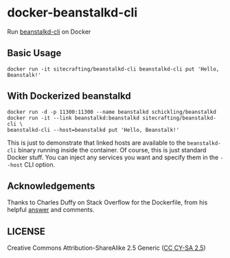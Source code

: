 # docker-beanstalkd-cli

Run [beanstalkd-cli](https://github.com/schickling/beanstalkd-cli) on Docker

## Basic Usage

```
docker run -it sitecrafting/beanstalkd-cli beanstalkd-cli put 'Hello, Beanstalk!'
```

## With Dockerized beanstalkd

```
docker run -d -p 11300:11300 --name beanstalkd schickling/beanstalkd
docker run -it --link beanstalkd:beanstalkd sitecrafting/beanstalkd-cli \
beanstalkd-cli --host=beanstalkd put 'Hello, Beanstalk!'
```

This is just to demonstrate that linked hosts are available to the `beanstalkd-cli` binary running inside the container. Of course, this is just standard Docker stuff. You can inject any services you want and specify them in the `--host` CLI option.

## Acknowledgements

Thanks to Charles Duffy on Stack Overflow for the Dockerfile, from his helpful [answer](https://stackoverflow.com/questions/47600076/elf-not-found-and-syntax-error-unexepected-in-docker-container) and comments.

## LICENSE

Creative Commons Attribution-ShareAlike 2.5 Generic ([CC CY-SA 2.5](https://creativecommons.org/licenses/by-sa/2.5/))

